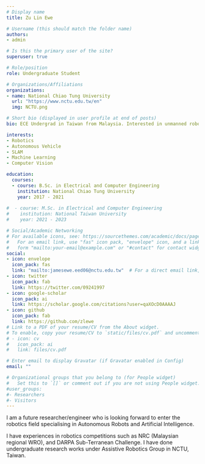 ```yaml
---
# Display name
title: Zu Lin Ewe

# Username (this should match the folder name)
authors:
- admin

# Is this the primary user of the site?
superuser: true

# Role/position
role: Undergraduate Student

# Organizations/Affiliations
organizations:
- name: National Chiao Tung University
  url: "https://www.nctu.edu.tw/en"
  img: NCTU.png

# Short bio (displayed in user profile at end of posts)
bio: ECE Undergrad in Taiwan from Malaysia. Interested in unmanned robotics.

interests:
- Robotics
- Autonomous Vehicle
- SLAM
- Machine Learning
- Computer Vision

education:
  courses:
  - course: B.Sc. in Electrical and Computer Engineering
    institution: National Chiao Tung University
    year: 2017 - 2021
  
#  - course: M.Sc. in Electrical and Computer Engineering
#    institution: National Taiwan University
#    year: 2021 - 2023

# Social/Academic Networking
# For available icons, see: https://sourcethemes.com/academic/docs/page-builder/#icons
#   For an email link, use "fas" icon pack, "envelope" icon, and a link in the
#   form "mailto:your-email@example.com" or "#contact" for contact widget.
social:
- icon: envelope
  icon_pack: fas
  link: "mailto:jamesewe.eed06@nctu.edu.tw"  # For a direct email link, use "mailto:test@example.org".
- icon: twitter
  icon_pack: fab
  link: https://twitter.com/09241997
- icon: google-scholar
  icon_pack: ai
  link: https://scholar.google.com/citations?user=qaXOcD0AAAAJ
- icon: github
  icon_pack: fab
  link: https://github.com/zlewe
# Link to a PDF of your resume/CV from the About widget.
# To enable, copy your resume/CV to `static/files/cv.pdf` and uncomment the lines below.
# - icon: cv
#   icon_pack: ai
#   link: files/cv.pdf

# Enter email to display Gravatar (if Gravatar enabled in Config)
email: ""

# Organizational groups that you belong to (for People widget)
#   Set this to `[]` or comment out if you are not using People widget.
#user_groups:
#- Researchers
#- Visitors
---
```


I am a future researcher/engineer who is looking forward to enter the robotics field specialising in Autonomous Robots and Artificial Intelligence.

I have experiences in robotics competitions such as NRC (Malaysian regional WRO), and DARPA Sub-Terranean Challenge. I have done undergraduate research works under Assistive Robotics Group in NCTU, Taiwan. 
